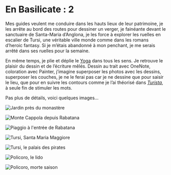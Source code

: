 # En Basilicate : 2

Mes guides veulent me conduire dans les hauts lieux de leur patrimoine, je les arrête au bord des routes pour dessiner un verger, je fainéante devant le sanctuaire de Santa-Maria d’Anglona, je les force à explorer les ruelles en escalier de Tursi, une véritable ville monde comme dans les romans d’heroic fantasy. Si je m’étais abandonné à mon penchant, je me serais arrêté dans ses ruelles pour la semaine.<span id="more-33862"></span>

En même temps, je plie et déplie le [Yoga](https://tcrouzet.com/tag/lenovo/) dans tous les sens. Je retrouve le plaisir du dessin et de l’écriture mêlés. Dessin au trait avec OneNote, coloration avec Painter, j’imagine superposer les photos avec les dessins, superposer les couches, je ne le ferai pas car je ne dessine que pour saisir le lieu, que pour en suivre les contours comme je l’ai théorisé dans *[Turista](https://tcrouzet.com/turista/)*, à seule fin de stimuler les mots.

Pas plus de détails, voici quelques images…

![Jardin près du monastère ](https://tcrouzet.com/images_tc/2013/12/jardin.jpg)

![Monte Cappola depuis Rabatana](https://tcrouzet.com/images_tc/2013/12/rabatana.jpg)

![Piaggio à l'entrée de Rabatana](https://tcrouzet.com/images_tc/2013/12/piadgo.jpg)

![Tursi, Santa Maria Maggiore](https://tcrouzet.com/images_tc/2013/12/tursi_church.jpg)

![Tursi, le palais des pirates](https://tcrouzet.com/images_tc/2013/12/tursi_pirate.jpg)

![Policoro, le lido](https://tcrouzet.com/images_tc/2013/12/policoro_lido.jpg)

![Policoro, morte saison](https://tcrouzet.com/images_tc/2013/12/policoro_mortesaison.jpg)